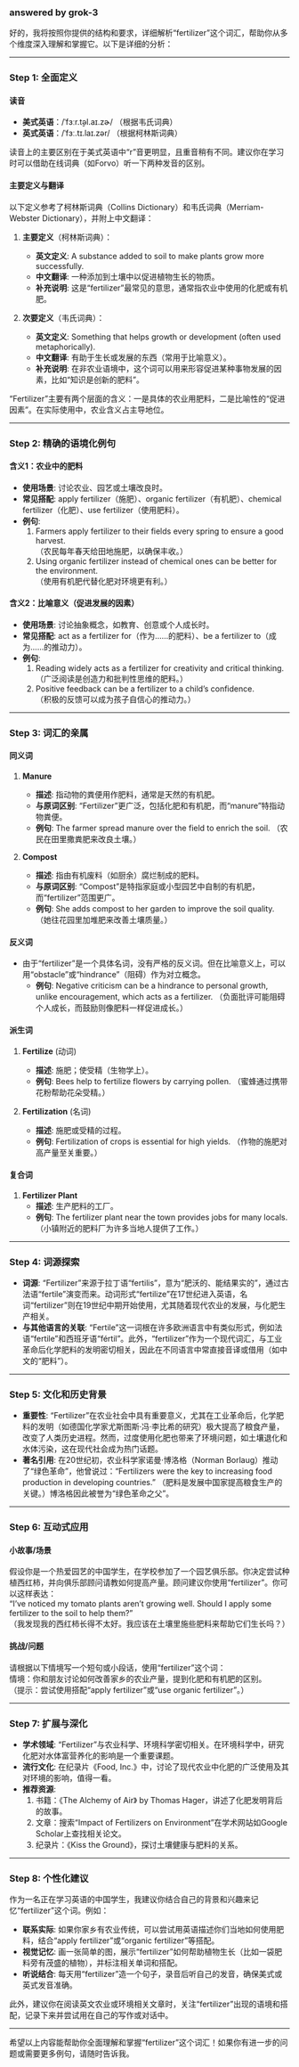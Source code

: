 ### answered by grok-3
好的，我将按照你提供的结构和要求，详细解析“fertilizer”这个词汇，帮助你从多个维度深入理解和掌握它。以下是详细的分析：

---

### Step 1: 全面定义

#### 读音
- **美式英语**：/ˈfɜːr.t̬əl.aɪ.zɚ/ （根据韦氏词典）
- **英式英语**：/ˈfɜː.tɪ.laɪ.zər/ （根据柯林斯词典）
  
读音上的主要区别在于美式英语中“r”音更明显，且重音稍有不同。建议你在学习时可以借助在线词典（如Forvo）听一下两种发音的区别。

#### 主要定义与翻译
以下定义参考了柯林斯词典（Collins Dictionary）和韦氏词典（Merriam-Webster Dictionary），并附上中文翻译：

1. **主要定义**（柯林斯词典）：
   - **英文定义**: A substance added to soil to make plants grow more successfully.
   - **中文翻译**: 一种添加到土壤中以促进植物生长的物质。
   - **补充说明**: 这是“fertilizer”最常见的意思，通常指农业中使用的化肥或有机肥。

2. **次要定义**（韦氏词典）：
   - **英文定义**: Something that helps growth or development (often used metaphorically).
   - **中文翻译**: 有助于生长或发展的东西（常用于比喻意义）。
   - **补充说明**: 在非农业语境中，这个词可以用来形容促进某种事物发展的因素，比如“知识是创新的肥料”。

“Fertilizer”主要有两个层面的含义：一是具体的农业用肥料，二是比喻性的“促进因素”。在实际使用中，农业含义占主导地位。

---

### Step 2: 精确的语境化例句

#### 含义1：农业中的肥料
- **使用场景**: 讨论农业、园艺或土壤改良时。
- **常见搭配**: apply fertilizer（施肥）、organic fertilizer（有机肥）、chemical fertilizer（化肥）、use fertilizer（使用肥料）。
- **例句**:
  1. Farmers apply fertilizer to their fields every spring to ensure a good harvest.  
     （农民每年春天给田地施肥，以确保丰收。）
  2. Using organic fertilizer instead of chemical ones can be better for the environment.  
     （使用有机肥代替化肥对环境更有利。）

#### 含义2：比喻意义（促进发展的因素）
- **使用场景**: 讨论抽象概念，如教育、创意或个人成长时。
- **常见搭配**: act as a fertilizer for（作为……的肥料）、be a fertilizer to（成为……的推动力）。
- **例句**:
  1. Reading widely acts as a fertilizer for creativity and critical thinking.  
     （广泛阅读是创造力和批判性思维的肥料。）
  2. Positive feedback can be a fertilizer to a child’s confidence.  
     （积极的反馈可以成为孩子自信心的推动力。）

---

### Step 3: 词汇的亲属

#### 同义词
1. **Manure**  
   - **描述**: 指动物的粪便用作肥料，通常是天然的有机肥。  
   - **与原词区别**: “Fertilizer”更广泛，包括化肥和有机肥，而“manure”特指动物粪便。  
   - **例句**: The farmer spread manure over the field to enrich the soil. （农民在田里撒粪肥来改良土壤。）

2. **Compost**  
   - **描述**: 指由有机废料（如厨余）腐烂制成的肥料。  
   - **与原词区别**: “Compost”是特指家庭或小型园艺中自制的有机肥，而“fertilizer”范围更广。  
   - **例句**: She adds compost to her garden to improve the soil quality. （她往花园里加堆肥来改善土壤质量。）

#### 反义词
- 由于“fertilizer”是一个具体名词，没有严格的反义词。但在比喻意义上，可以用“obstacle”或“hindrance”（阻碍）作为对立概念。
  - **例句**: Negative criticism can be a hindrance to personal growth, unlike encouragement, which acts as a fertilizer. （负面批评可能阻碍个人成长，而鼓励则像肥料一样促进成长。）

#### 派生词
1. **Fertilize** (动词)  
   - **描述**: 施肥；使受精（生物学上）。  
   - **例句**: Bees help to fertilize flowers by carrying pollen. （蜜蜂通过携带花粉帮助花朵受精。）

2. **Fertilization** (名词)  
   - **描述**: 施肥或受精的过程。  
   - **例句**: Fertilization of crops is essential for high yields. （作物的施肥对高产量至关重要。）

#### 复合词
1. **Fertilizer Plant**  
   - **描述**: 生产肥料的工厂。  
   - **例句**: The fertilizer plant near the town provides jobs for many locals. （小镇附近的肥料厂为许多当地人提供了工作。）

---

### Step 4: 词源探索

- **词源**: “Fertilizer”来源于拉丁语“fertilis”，意为“肥沃的、能结果实的”，通过古法语“fertile”演变而来。动词形式“fertilize”在17世纪进入英语，名词“fertilizer”则在19世纪中期开始使用，尤其随着现代农业的发展，与化肥生产相关。
- **与其他语言的关联**: “Fertile”这一词根在许多欧洲语言中有类似形式，例如法语“fertile”和西班牙语“fértil”。此外，“fertilizer”作为一个现代词汇，与工业革命后化学肥料的发明密切相关，因此在不同语言中常直接音译或借用（如中文的“肥料”）。

---

### Step 5: 文化和历史背景

- **重要性**: “Fertilizer”在农业社会中具有重要意义，尤其在工业革命后，化学肥料的发明（如德国化学家尤斯图斯·冯·李比希的研究）极大提高了粮食产量，改变了人类历史进程。然而，过度使用化肥也带来了环境问题，如土壤退化和水体污染，这在现代社会成为热门话题。
- **著名引用**: 在20世纪初，农业科学家诺曼·博洛格（Norman Borlaug）推动了“绿色革命”，他曾说过：“Fertilizers were the key to increasing food production in developing countries.” （肥料是发展中国家提高粮食生产的关键。）博洛格因此被誉为“绿色革命之父”。

---

### Step 6: 互动式应用

#### 小故事/场景
假设你是一个热爱园艺的中国学生，在学校参加了一个园艺俱乐部。你决定尝试种植西红柿，并向俱乐部顾问请教如何提高产量。顾问建议你使用“fertilizer”。你可以这样表达：  
“I’ve noticed my tomato plants aren’t growing well. Should I apply some fertilizer to the soil to help them?”  
（我发现我的西红柿长得不太好。我应该在土壤里施些肥料来帮助它们生长吗？）

#### 挑战/问题
请根据以下情境写一个短句或小段话，使用“fertilizer”这个词：  
情境：你和朋友讨论如何改善家乡的农业产量，提到化肥和有机肥的区别。  
（提示：尝试使用搭配“apply fertilizer”或“use organic fertilizer”。）

---

### Step 7: 扩展与深化

- **学术领域**: “Fertilizer”与农业科学、环境科学密切相关。在环境科学中，研究化肥对水体富营养化的影响是一个重要课题。
- **流行文化**: 在纪录片《Food, Inc.》中，讨论了现代农业中化肥的广泛使用及其对环境的影响，值得一看。
- **推荐资源**:  
  1. 书籍：《The Alchemy of Air》 by Thomas Hager，讲述了化肥发明背后的故事。  
  2. 文章：搜索“Impact of Fertilizers on Environment”在学术网站如Google Scholar上查找相关论文。  
  3. 纪录片：《Kiss the Ground》，探讨土壤健康与肥料的关系。

---

### Step 8: 个性化建议

作为一名正在学习英语的中国学生，我建议你结合自己的背景和兴趣来记忆“fertilizer”这个词。例如：
- **联系实际**: 如果你家乡有农业传统，可以尝试用英语描述你们当地如何使用肥料，结合“apply fertilizer”或“organic fertilizer”等搭配。
- **视觉记忆**: 画一张简单的图，展示“fertilizer”如何帮助植物生长（比如一袋肥料旁有茂盛的植物），并标注相关单词和搭配。
- **听说结合**: 每天用“fertilizer”造一个句子，录音后听自己的发音，确保美式或英式发音准确。

此外，建议你在阅读英文农业或环境相关文章时，关注“fertilizer”出现的语境和搭配，记录下来并尝试用在自己的写作或对话中。

---

希望以上内容能帮助你全面理解和掌握“fertilizer”这个词汇！如果你有进一步的问题或需要更多例句，请随时告诉我。